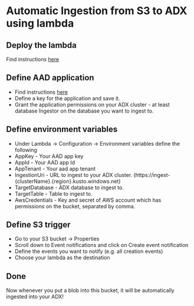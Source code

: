 # Automatic Ingestion from S3 to ADX using lambda
## Deploy the lambda
Find instructions [here]( https://docs.aws.amazon.com/lambda/latest/dg/gettingstarted-package.html)
## Define AAD application
* Find instructions [here]( https://docs.microsoft.com/azure/active-directory/develop/howto-create-service-principal-portal)
* Define a key for the application and save it.
* Grant the application permissions on your ADX cluster - at least database Ingestor on the database you want to ingest to.
## Define environment variables
* Under Lambda -> Configuration -> Environment variables define the following
*   AppKey - Your AAD app key
*	AppId - Your AAD app Id
*	AppTenant - Your aad app tenant
*   IngestionUri - URL to ingest to your ADX cluster. (https://ingest-{clusterName}.{region}.kusto.windows.net)
*	TargetDatabase - ADX database to ingest to.
*	TargetTable - Table to ingest to.
*	AwsCredentials - Key and secret of AWS account which has permissions on the bucket, separated by comma.
## Define S3 trigger
*	Go to your S3 bucket -> Properties
*	Scroll down to Event notifications and click on Create event notification
*	Define the events you want to notify (e.g. all creation events)
*	Choose your lambda as the destination
## Done
Now whenever you put a blob into this bucket, it will be automatically ingested into your ADX!
